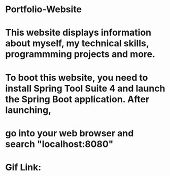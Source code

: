 # Portfolio-Website
# This website displays information about myself, my technical skills, programmming projects and more.

# To boot this website, you need to install Spring Tool Suite 4 and launch the Spring Boot application. After launching,
# go into your web browser and search "localhost:8080"

# Gif Link:
